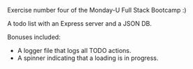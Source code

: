 Exercise number four of the Monday-U Full Stack Bootcamp :)

A todo list with an Express server and a JSON DB.

Bonuses included:
* A logger file that logs all TODO actions.
* A spinner indicating that a loading is in progress.

